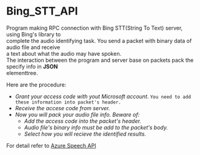 # Bing_STT_API
Program making RPC connection with Bing STT(String To Text) server, using Bing's library to\
complete the audio identifying task. You send a packet with binary data of audio file and receive\
a text about what the audio may have spoken.\
The interaction between the program and server base on packets pack the specify info in **JSON**\
elementtree.

Here are the procedure:
- *Grant your access code with yout Microsoft account*.   `You need to add these information into packet's header.`
- *Receive the accese code from server.*
- *Now you will pack your audio file info. Beware of:*
  - *Add the access code into the packet's header.*
  - *Audio file's binary info must be add to the packet's body.*
  - *Select how you will recieve the identified results.*
  
For detail refer to [Azure Speech API](https://azure.microsoft.com/en-us/services/cognitive-services/speech/)
